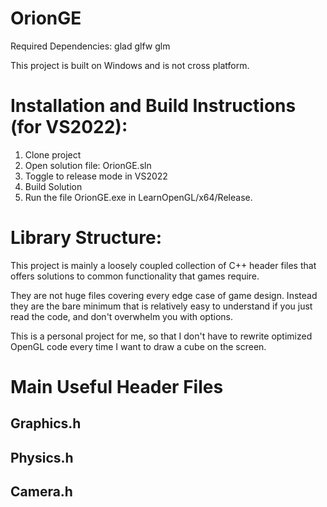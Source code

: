 # OrionGE

Required Dependencies:
glad
glfw
glm

This project is built on Windows and is not cross platform.


#  Installation and Build Instructions (for VS2022):
1. Clone project
2. Open solution file: OrionGE.sln
3. Toggle to release mode in VS2022
4. Build Solution
5. Run the file OrionGE.exe in LearnOpenGL/x64/Release. 

#  Library Structure:

<p>This project is mainly a loosely coupled collection of C++ header files that 
offers solutions to common functionality that games require. </p>

<p>They are not huge files covering every edge case of game design. Instead they are the bare minimum that is relatively easy
to understand if you just read the code, and don't overwhelm you with options. </p>

<p> This is a personal project for me, so that I don't have to rewrite optimized OpenGL code
  every time I want to draw a cube on the screen. </p>
  
#  Main Useful Header Files

##  Graphics.h 
##  Physics.h 
##  Camera.h 
